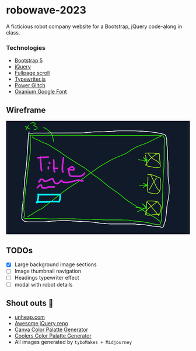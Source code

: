 # robowave-2023
A ficticious robot company website for a Bootstrap, jQuery code-along in class.

### Technologies
* [Bootstrap 5](https://getbootstrap.com/)
* [jQuery](https://api.jquery.com/)
* [Fullpage scroll](https://alvarotrigo.com/fullPage/#)
* [Typewriter.js](https://safi.me.uk/typewriterjs/)
* [Power Glitch](https://github.com/7PH/powerglitch)
* [Oxanium Google Font](https://fonts.google.com/specimen/Oxanium)

## Wireframe

![wireframe](./assets/images/wireframe.png)

## TODOs

* [x] Large background image sections
* [ ] Image thumbnail navigation
* [ ] Headings typewriter effect
* [ ] modal with robot details

## Shout outs 📢

* [unheap.com](http://unheap.com/)
* [Awesome jQuery repo](https://github.com/petk/awesome-jquery)
* [Canva Color Palatte Generator](https://www.canva.com/colors/color-palette-generator/)
* [Coolers Color Palatte Generator](https://coolors.co)
* All images generated by `tyboMakes + Midjourney`